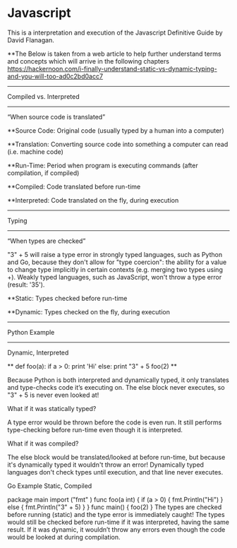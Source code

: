 # Javascript
This is a interpretation and execution of the Javascript Definitive Guide by David Flanagan.

**The Below is taken from a web article to help further understand terms and concepts which will arrive in the following chapters
https://hackernoon.com/i-finally-understand-static-vs-dynamic-typing-and-you-will-too-ad0c2bd0acc7
******************************
Compiled vs. Interpreted
******************************

“When source code is translated”

**Source Code: Original code (usually typed by a human into a computer)

**Translation: Converting source code into something a computer can read (i.e. machine code)

**Run-Time: Period when program is executing commands (after compilation, if compiled)

**Compiled: Code translated before run-time

**Interpreted: Code translated on the fly, during execution

**************************
Typing
**************************

“When types are checked”

"3" + 5 will raise a type error in strongly typed languages, such as Python and Go, 
because they don't allow for "type coercion": the ability for a value to change type implicitly in 
certain contexts (e.g. merging two types using +). 
Weakly typed languages, such as JavaScript, won't throw a type error (result: '35').

**Static: Types checked before run-time

**Dynamic: Types checked on the fly, during execution

***********************************************************
Python Example
***********************************************************
Dynamic, Interpreted

**
def foo(a):
    if a > 0:
        print 'Hi'
    else:
        print "3" + 5
foo(2)
**

Because Python is both interpreted and dynamically typed, it only translates and type-checks code it’s executing on. 
The else block never executes, so "3" + 5 is never even looked at!

What if it was statically typed?

A type error would be thrown before the code is even run. 
It still performs type-checking before run-time even though it is interpreted.

What if it was compiled?

The else block would be translated/looked at before run-time, but because it's dynamically typed it wouldn't throw an error! Dynamically typed languages don't check types until execution, and that line never executes.

Go Example
Static, Compiled

package main
import ("fmt"
)
func foo(a int) {
  if (a > 0) {
      fmt.Println("Hi")
  } else {
      fmt.Println("3" + 5)
  }
}
func main() {
  foo(2)
}
The types are checked before running (static) and the type error is immediately caught! The types would still be checked before run-time if it was interpreted, having the same result. If it was dynamic, it wouldn’t throw any errors even though the code would be looked at during compilation.
